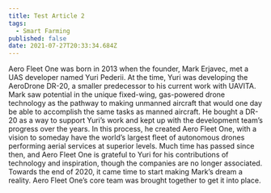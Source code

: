 ```yaml
---
title: Test Article 2
tags:
  - Smart Farming
published: false
date: 2021-07-27T20:33:34.684Z
---
```


Aero Fleet One was born in 2013 when the founder, Mark Erjavec, met a UAS developer named Yuri Pederii. At the time, Yuri was developing the AeroDrone DR-20, a smaller predecessor to his current work with UAVITA. Mark saw potential in the unique fixed-wing, gas-powered drone technology as the pathway to making unmanned aircraft that would one day be able to accomplish the same tasks as manned aircraft. He bought a DR-20 as a way to support Yuri’s work and kept up with the development team’s progress over the years. In this process, he created Aero Fleet One, with a vision to someday have the world’s largest fleet of autonomous drones performing aerial services at superior levels. Much time has passed since then, and Aero Fleet One is grateful to Yuri for his contributions of technology and inspiration, though the companies are no longer associated. Towards the end of 2020, it came time to start making Mark’s dream a reality. Aero Fleet One’s core team was brought together to get it into place.
